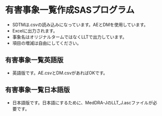 # 有害事象一覧作成SASプログラム
- SDTMは.csvの読み込みになっています。AEとDMを使用しています。
- Excelに出力されます。
- 事象名はオリジナルタームではなくLLTで出力しています。
- 項目の増減は自由にしてください。
## 有害事象一覧英語版
- 英語版です。AE.csvとDM.csvがあればOKです。
## 有害事象一覧日本語版
- 日本語版です。日本語にするために、MedDRA-JのLLT_J.ascファイルが必要です。

